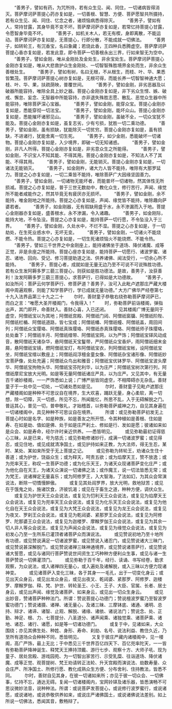 <!-- { "loadSidebar": true } -->
　　“善男子，譬如有药，为咒所持，若有众生见、闻、同住，一切诸病皆得消灭。菩萨摩诃萨菩提心药亦复如是，一切善根、智慧、方便、菩萨愿智共所摄持，若有众生见、闻、同住、忆念之者，诸烦恼病悉得除灭。
　　“善男子，譬如有人，常持甘露，其身毕竟不变不坏。菩萨摩诃萨亦复如是，若常忆持菩提心甘露，令愿智身毕竟不坏。
　　“善男子，如机关木人，若无有楔，身即离散，不能运动。菩萨摩诃萨亦复如是，无菩提心，行即分散，不能成就一切佛法。
　　“善男子，如转轮王，有沉香宝，名曰象藏；若烧此香，王四种兵悉腾虚空。菩萨摩诃萨菩提心香亦复如是，若发此意，即令菩萨一切善根永出三界，行如来智无为空中。
　　“善男子，譬如金刚，唯从金刚处及金处生，非余宝处生。菩萨摩诃萨菩提心金刚亦复如是，唯从大悲救护众生金刚处、一切智智殊胜境界金处而生，非余众生善根处生。
　　“善男子，譬如有树，名曰无根，不从根生，而枝、叶、华、果悉皆繁茂。菩萨摩诃萨菩提心树亦复如是，无根可得，而能长养一切智智神通大愿；枝、叶、华、果，扶疏荫映，普覆世间。
　　“善男子，譬如金刚，非劣恶器及以破器所能容持，唯除全具上妙之器。菩提心金刚亦复如是，非下劣众生悭、嫉、破戒、懈怠、妄念、无智器中所能容持，亦非退失殊胜志愿、散乱、恶觉众生器中所能容持，唯除菩萨深心宝器。
　　“善男子，譬如金刚，能穿众宝。菩提心金刚亦复如是，悉能穿彻一切法宝。
　　“善男子，譬如金刚，能坏众山。菩提心金刚亦复如是，悉能摧坏诸邪见山。
　　“善男子，譬如金刚，虽破不全，一切众宝犹不能及。菩提心金刚亦复如是，虽复志劣，少有亏损，犹胜一切二乘功德。
　　“善男子，譬如金刚，虽有损缺，犹能除灭一切贫穷。菩提心金刚亦复如是，虽有损缺，不进诸行，犹能舍离一切生死。
　　“善男子，如少金刚，悉能破坏一切诸物。菩提心金刚亦复如是，入少境界，即破一切无知诸惑。
　　“善男子，譬如金刚，非凡人所得。菩提心金刚亦复如是，非劣意众生之所能得。
　　“善男子，譬如金刚，不识宝人不知其能、不得其用。菩提心金刚亦复如是，不知法人不了其能、不得其用。
　　“善男子，譬如金刚，无能销灭。菩提心金刚亦复如是，一切诸法无能销灭。
　　“善男子，如金刚杵，诸大力人皆不能持，唯除有大那罗延力。菩提之心亦复如是，一切二乘皆不能持，唯除菩萨广大因缘坚固善力。
　　“善男子，譬如金刚，一切诸物无能坏者，而能普坏一切诸物，然其体性无所损减。菩提之心亦复如是，普于三世无数劫中，教化众生，修行苦行，声闻、缘觉所不能者咸能作之，然其毕竟无有疲厌亦无损坏。
　　“善男子，譬如金刚，余不能持，唯金刚地之所能持。菩提之心亦复如是，声闻、缘觉皆不能持，唯除趣向萨婆若者。
　　“善男子，如金刚器，无有瑕缺用盛于水，永不渗漏而入于地。菩提心金刚器亦复如是，盛善根水，永不渗漏，令入诸趣。
　　“善男子，如金刚际，能持大地，不令坠没。菩提之心亦复如是，能持菩萨一切行愿，不令坠没入于三界。
　　“善男子，譬如金刚，久处水中，不烂不湿。菩提之心亦复如是，于一切劫处，在生死业惑水中，无坏无变。
　　“善男子，譬如金刚，一切诸火不能烧燃、不能令热。菩提之心亦复如是，一切生死诸烦恼火不能烧燃、不能令热。
　　“善男子，譬如三千世界之中金刚座上，能持诸佛坐于道场、降伏诸魔、成等正觉，非是余座之所能持。菩提心座亦复如是，能持菩萨一切愿行、诸波罗蜜、诸忍、诸地、回向、受记、修习菩提助道之法、供养诸佛、闻法受行，一切余心所不能持。
　　“善男子，菩提心者，成就如是无量无边乃至不可说不可说殊胜功德。若有众生发阿耨多罗三藐三菩提心，则获如是胜功德法。是故，善男子，汝获善利！汝发阿耨多罗三藐三菩提心，求菩萨行，已得如是大功德故。
　　“善男子，如汝所问：菩萨云何学菩萨行、修菩萨道？善男子，汝可入此毗卢遮那庄严藏大楼阁中周遍观察，则能了知学菩萨行，学已成就无量功德。”
大方广佛华严经卷第七十九入法界品第三十九之二十
　　尔时，善财童子恭敬右绕弥勒菩萨摩诃萨已，而白之言：“唯愿大圣开楼阁门，令我得入！”
　　时，弥勒菩萨前诣楼阁，弹指出声，其门即开，命善财入。善财心喜，入已还闭。
　　见其楼阁广博无量同于虚空，阿僧祇宝以为其地；阿僧祇宫殿、阿僧祇门闼、阿僧祇窗牖、阿僧祇阶陛、阿僧祇栏楯、阿僧祇道路，皆七宝成；阿僧祇幡、阿僧祇幢、阿僧祇盖，周回间列；阿僧祇众宝璎珞、阿僧祇真珠璎珞、阿僧祇赤真珠璎珞、阿僧祇师子珠璎珞，处处垂下；阿僧祇半月、阿僧祇缯带、阿僧祇宝网，以为严饰；阿僧祇宝铎风动成音，散阿僧祇天诸杂华，悬阿僧祇天宝鬘带，严阿僧祇众宝香炉，雨阿僧祇细末金屑，悬阿僧祇宝镜，燃阿僧祇宝灯，布阿僧祇宝衣，列阿僧祇宝帐，设阿僧祇宝坐，阿僧祇宝缯以敷座上；阿僧祇阎浮檀金童女像、阿僧祇杂宝诸形像、阿僧祇妙宝菩萨像，处处充遍；阿僧祇众鸟出和雅音；阿僧祇宝优钵罗华、阿僧祇宝波头摩华、阿僧祇宝拘物头华、阿僧祇宝芬陀利华，以为庄严；阿僧祇宝树次第行列，阿僧祇摩尼宝放大光明。如是等无量阿僧祇诸庄严具，以为庄严。又见其中，有无量百千诸妙楼阁，一一严饰悉如上说；广博严丽皆同虚空，不相障碍亦无杂乱。善财童子于一处中见一切处，一切诸处悉如是见。
　　尔时，善财童子见毗卢遮那庄严藏楼阁如是种种不可思议自在境界，生大欢喜，踊跃无量，身心柔软，离一切想，除一切障，灭一切惑，所见不忘，所闻能忆，所思不乱，入于无碍解脱之门。普运其心，普见一切，普申敬礼，才始稽首，以弥勒菩萨威神之力，自见其身遍在一切诸楼阁中，具见种种不可思议自在境界。
　　所谓：或见弥勒菩萨初发无上菩提心时如是名字、如是种族，如是善友之所开悟，令其种植如是善根、住如是寿、在如是劫、值如是佛、处于如是庄严刹土、修如是行、发如是愿；彼诸如来如是众会、如是寿命，经尔许时亲近供养。──悉皆明见。
　　或见弥勒最初证得慈心三昧，从是已来，号为慈氏；或见弥勒修诸妙行，成满一切诸波罗蜜；或见得忍，或见住地，或见成就清净国土，或见护持如来正教，为大法师，得无生忍，某时、某处、某如来所受于无上菩提之记。
　　或见弥勒为转轮王，劝诸众生住十善道；或为护世，饶益众生；或为释天，呵责五欲；或为焰摩天王，赞不放逸；或为兜率天王，称叹一生菩萨功德；或为化乐天王，为诸天众现诸菩萨变化庄严；或为他化自在天王，为诸天众演说一切诸佛之法；或作魔王，说一切法皆悉无常；或为梵王，说诸禅定无量喜乐；或为阿修罗王，入大智海，了法如幻，为其众会常演说法，断除一切憍慢醉傲。
　　或复见其处阎罗界，放大光明，救地狱苦；或见在于饿鬼之处，施诸饮食，济彼饥渴；或见在于畜生之道，种种方便，调伏众生。
　　或复见为护世天王众会说法，或复见为忉利天王众会说法，或复见为焰摩天王众会说法，或复见为兜率天王众会说法，或复见为化乐天王众会说法，或复见为他化自在天王众会说法，或复见为大梵王众会说法，或复见为龙王众会说法，或复见为夜叉、罗刹王众会说法，或复见为乾闼婆、紧那罗王众会说法，或复见为阿修罗、陀那婆王众会说法，或复见为迦楼罗、摩睺罗伽王众会说法，或复见为其余一切人非人等众会说法，或复见为声闻众会说法，或复见为缘觉众会说法，或复见为初发心乃至一生所系已灌顶者诸菩萨众而演说法。
　　或见赞说初地乃至十地所有功德，或见赞说满足一切诸波罗蜜，或见赞说入诸忍门，或见赞说诸大三昧门，或见赞说甚深解脱门，或见赞说诸禅三昧神通境界，或见赞说诸菩萨行，或见赞说诸大誓愿，或见与诸同行菩萨赞说世间资生工巧种种方便利众生事，或见与诸一生菩萨赞说一切佛灌顶门。
　　或见弥勒于百千年，经行、读诵、书写经卷，勤求观察，为众说法，或入诸禅四无量心，或入遍处及诸解脱，或入三昧以方便力现诸神变。
　　或见诸菩萨入变化三昧，各于其身一一毛孔，出于一切变化身云；或见出天众身云，或见出龙众身云，或见出夜叉、乾闼婆、紧那罗、阿修罗、迦楼罗、摩睺罗伽、释、梵、护世、转轮圣王、小王、王子、大臣、官属、长者、居士身云，或见出声闻、缘觉及诸菩萨、如来身云，或见出一切众生身云。
　　或见出妙音，赞诸菩萨种种法门。所谓：赞说菩提心功德门；赞说檀波罗蜜乃至智波罗蜜功德门；赞说诸摄、诸禅、诸无量心，及诸三昧、三摩钵底、诸通、诸明、总持、辩才、诸谛、诸智、止观、解脱、诸缘、诸依、诸说法门；赞说念、处、正勤、神足、根、力、七菩提分、八圣道分、诸声闻乘、诸独觉乘、诸菩萨乘、诸地、诸忍、诸行、诸愿，如是等一切诸功德门。
　　或复于中，见诸如来，大众围绕；亦见其佛生处、种姓、身形、寿命、刹劫、名号、说法利益、教住久近，乃至所有道场众会种种不同，悉皆明见。
　　又复于彼庄严藏内诸楼阁中，见一楼阁，高广严饰，最上无比；于中悉见三千世界百亿四天下、百亿兜率陀天，一一皆有弥勒菩萨降神诞生、释梵天王捧持顶戴、游行七步、观察十方、大师子吼、现为童子、居处宫殿、游戏园苑、为一切智出家苦行、示受乳糜、往诣道场、降伏诸魔、成等正觉、观菩提树、梵王劝请转正法轮、升天宫殿而演说法、劫数寿量、众会庄严、所净国土、所修行愿、教化成熟众生方便、分布舍利、住持教法，皆悉不同。
　　尔时，善财自见其身，在彼一切诸如来所；亦见于彼一切众会、一切佛事，忆持不忘，通达无碍。复闻一切诸楼阁内，宝网铃铎及诸乐器，皆悉演畅不可思议微妙法音，说种种法。所谓：或说菩萨发菩提心，或说修行波罗蜜行，或说诸愿，或说诸地，或说恭敬供养如来，或说庄严诸佛国土，或说诸佛说法差别。如上所说一切佛法，悉闻其音，敷畅辩了。
